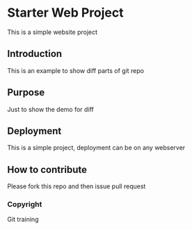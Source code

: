 # Starter Web Project

This is a simple website project

## Introduction

This is an example to show diff parts of git repo

## Purpose

Just to show the demo for diff

## Deployment

This is a simple project, deployment can be on any webserver

## How to contribute

Please fork this repo and then issue pull request

### Copyright

Git training